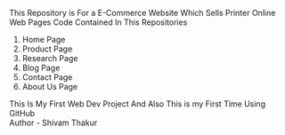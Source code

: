This Repository is For a E-Commerce Website Which Sells Printer Online 
Web Pages Code Contained In This Repositories
 1) Home Page
 2) Product Page
 3) Research Page
 4) Blog Page
 5) Contact Page
 6) About Us Page


This Is My First Web Dev Project And Also This is my First Time Using GitHub <br>
Author - Shivam Thakur
